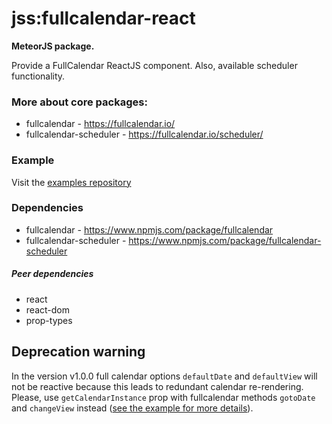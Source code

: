 # jss:fullcalendar-react

**MeteorJS package.**

Provide a FullCalendar ReactJS component. Also, available scheduler functionality.

### More about core packages:
* fullcalendar - https://fullcalendar.io/
* fullcalendar-scheduler - https://fullcalendar.io/scheduler/

### Example
Visit the [examples repository](https://github.com/vadym-vorobel/fullcalendar-react-examples)

### Dependencies

* fullcalendar - https://www.npmjs.com/package/fullcalendar
* fullcalendar-scheduler - https://www.npmjs.com/package/fullcalendar-scheduler

##### Peer dependencies

* react
* react-dom
* prop-types

## Deprecation warning

In the version v1.0.0 full calendar options `defaultDate` and `defaultView` will not be reactive because this leads to redundant calendar re-rendering. Please, use `getCalendarInstance` prop with fullcalendar methods `gotoDate` and `changeView` instead ([see the example for more details](https://github.com/vadym-vorobel/fullcalendar-react-examples/blob/master/client/components/calendar-examples/DynamicDateCalendar.js)).